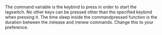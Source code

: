 The command variable is the keybind to press in order to start the lagswitch. No other keys can be pressed other than the specified keybind when pressing it.
The time sleep inside the commandpressed function is the duration between the /release and /renew commands. Change this to your preference.
